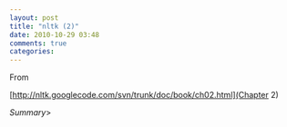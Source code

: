 ```yaml
---
layout: post
title: "nltk (2)"
date: 2010-10-29 03:48
comments: true
categories: 
---
```


From 

[http://nltk.googlecode.com/svn/trunk/doc/book/ch02.html](Chapter 2)


*Summary*>

